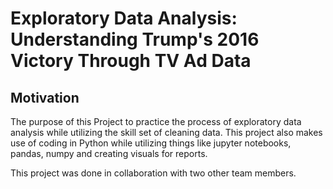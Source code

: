 # Exploratory Data Analysis: Understanding Trump's 2016 Victory Through TV Ad Data

## Motivation 

The purpose of this Project to practice the process of exploratory data analysis while utilizing the skill set of cleaning data. This project also makes use of coding in Python while utilizing things like jupyter notebooks, pandas, numpy and creating visuals for reports. 

This project was done in collaboration with two other team members. 
